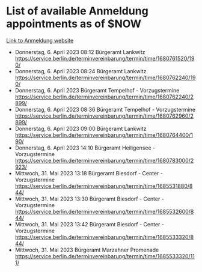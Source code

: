 # List of available Anmeldung appointments as of $NOW
[Link to Anmeldung website](https://service.berlin.de/terminvereinbarung/termin/tag.php?termin=1&anliegen[]=120686&dienstleisterlist=122210,122217,327316,122219,327312,122227,327314,122231,327346,122243,327348,122254,122252,329742,122260,329745,122262,329748,122271,327278,122273,327274,122277,327276,330436,122280,327294,122282,327290,122284,327292,122291,327270,122285,327266,122286,327264,122296,327268,150230,329760,122297,327286,122294,327284,122312,329763,122314,329775,122304,327330,122311,327334,122309,327332,317869,122281,327352,122279,329772,122283,122276,327324,122274,327326,122267,329766,122246,327318,122251,327320,122257,327322,122208,327298,122226,327300&herkunft=http%3A%2F%2Fservice.berlin.de%2Fdienstleistung%2F120686%2F)
- Donnerstag, 6. April 2023 08:12 Bürgeramt Lankwitz https://service.berlin.de/terminvereinbarung/termin/time/1680761520/190/
- Donnerstag, 6. April 2023 08:24 Bürgeramt Lankwitz https://service.berlin.de/terminvereinbarung/termin/time/1680762240/190/
- Donnerstag, 6. April 2023  Bürgeramt Tempelhof - Vorzugstermine https://service.berlin.de/terminvereinbarung/termin/time/1680762240/2899/
- Donnerstag, 6. April 2023 08:36 Bürgeramt Tempelhof - Vorzugstermine https://service.berlin.de/terminvereinbarung/termin/time/1680762960/2899/
- Donnerstag, 6. April 2023 09:00 Bürgeramt Lankwitz https://service.berlin.de/terminvereinbarung/termin/time/1680764400/190/
- Donnerstag, 6. April 2023 14:10 Bürgeramt Heiligensee - Vorzugstermine https://service.berlin.de/terminvereinbarung/termin/time/1680783000/2923/
- Mittwoch, 31. Mai 2023 13:18 Bürgeramt Biesdorf - Center - Vorzugstermine https://service.berlin.de/terminvereinbarung/termin/time/1685531880/844/
- Mittwoch, 31. Mai 2023 13:30 Bürgeramt Biesdorf - Center - Vorzugstermine https://service.berlin.de/terminvereinbarung/termin/time/1685532600/844/
- Mittwoch, 31. Mai 2023 13:42 Bürgeramt Biesdorf - Center - Vorzugstermine https://service.berlin.de/terminvereinbarung/termin/time/1685533320/844/
- Mittwoch, 31. Mai 2023  Bürgeramt Marzahner Promenade https://service.berlin.de/terminvereinbarung/termin/time/1685533320/111/
